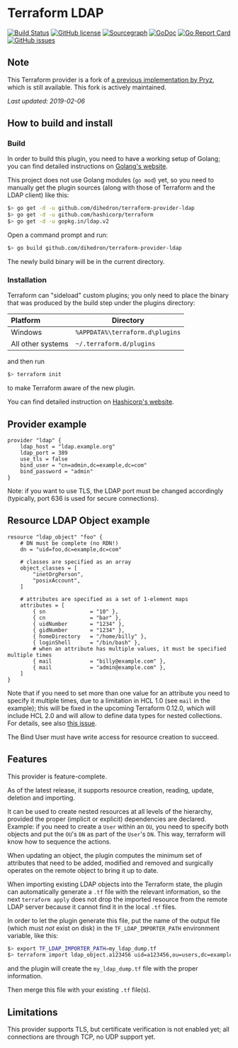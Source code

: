 # Terraform LDAP 

[![Build Status](https://circleci.com/gh/dihedron/terraform-provider-ldap/tree/master.svg?style=shield)](https://circleci.com/gh/dihedron/terraform-provider-ldap/tree/master)
[![GitHub license](https://img.shields.io/github/license/dihedron/terraform-provider-ldap.svg)](https://github.com/dihedron/terraform-provider-ldap/blob/master/LICENSE)
[![Sourcegraph](https://sourcegraph.com/github.com/dihedron/terraform-provider-ldap/-/badge.svg)](https://sourcegraph.com/github.com/dihedron/terraform-provider-ldap?badge)
[![GoDoc](https://godoc.org/github.com/dihedron/terraform-provider-ldap?status.svg)](https://godoc.org/github.com/dihedron/terraform-provider-ldap)
[![Go Report Card](https://goreportcard.com/badge/github.com/dihedron/terraform-provider-ldap)](https://goreportcard.com/report/github.com/dihedron/terraform-provider-ldap)
[![GitHub issues](https://img.shields.io/github/issues/dihedron/terraform-provider-ldap.svg)](https://github.com/dihedron/terraform-provider-ldap/issues)

## Note

This Terraform provider is a fork of [a previous implementation by Pryz](https://github.com/Pryz/terraform-provider-ldap), which is still available.
This fork is actively maintained.

*Last updated: 2019-02-06*

## How to build and install

### Build

In order to build this plugin, you need to have a working setup of Golang; you can find detailed instructions on [Golang's website](https://golang.org/doc/install).

This project does not use Golang modules (`go mod`) yet, so you need to manually get the plugin sources (along with those of Terraform and the LDAP client) like this: 

```bash
$> go get -d -u github.com/dihedron/terraform-provider-ldap
$> go get -d -u github.com/hashicorp/terraform
$> go get -d -u gopkg.in/ldap.v2
```
Open a command prompt and run:
```bash
$> go build github.com/dihedron/terraform-provider-ldap
```
The newly build binary will be in the current directory.

### Installation

Terraform can "sideload" custom plugins; you only need to place the binary that was produced by the build step under the plugins directory:

| Platform         |        Directory                |
|:-----------------|---------------------------------|
|Windows           |`%APPDATA%\terraform.d\plugins`  |
|All other systems |`~/.terraform.d/plugins`         |

and then run

```bash
$> terraform init
```

to make Terraform aware of the new plugin.

You can find detailed instruction on [Hashicorp's website](https://www.terraform.io/docs/configuration/providers.html#third-party-plugins).


## Provider example

```
provider "ldap" {
    ldap_host = "ldap.example.org"
    ldap_port = 389
    use_tls = false
    bind_user = "cn=admin,dc=example,dc=com"
    bind_password = "admin"
}
```
Note: if you want to use TLS, the LDAP port must be changed accordingly 
(typically, port 636 is used for secure connections).

## Resource LDAP Object example

```
resource "ldap_object" "foo" {
    # DN must be complete (no RDN!)
    dn = "uid=foo,dc=example,dc=com"

    # classes are specified as an array
    object_classes = [
        "inetOrgPerson",
        "posixAccount",
    ]

    # attributes are specified as a set of 1-element maps
    attributes = [
        { sn              = "10" },
        { cn              = "bar" },
        { uidNumber       = "1234" },
        { gidNumber       = "1234" },
        { homeDirectory   = "/home/billy" },
        { loginShell      = "/bin/bash" },
        # when an attribute has multiple values, it must be specified multiple times
        { mail            = "billy@example.com" },
        { mail            = "admin@example.com" },
    ]
}
```

Note that if you need to set more than one value for an attribute you need to specify it multiple times, due to a limitation in HCL 1.0 (see `mail` in the example); this will be fixed in the upcoming Terraform 0.12.0, which will include HCL 2.0 and will allow to define data types for nested collections. For details, see also [this issue](https://github.com/hashicorp/terraform/issues/19141).

The Bind User must have write access for resource creation to succeed.

## Features

This provider is feature-complete.

As of the latest release, it supports resource creation, reading, update, deletion and importing.

It can be used to create nested resources at all levels of the hierarchy, provided the proper (implicit or explicit) dependencies are declared. Example: if you need to create a `User` within an `OU`, you need to specify both objects and put the `OU`'s `DN` as part of the `User`'s `DN`. This way, terraform will know how to sequence the actions.

When updating an object, the plugin computes the minimum set of attributes that need to be added, modified and removed and surgically operates on the remote object to bring it up to date.

When importing existing LDAP objects into the Terraform state, the plugin can automatically generate a `.tf` file with the relevant information, so the next `terraform apply` does not drop the imported resource from the remote LDAP server because it cannot find it in the local `.tf` files.

In order to let the plugin generate this file, put the name of the output file (which must *not* exist on disk) in the `TF_LDAP_IMPORTER_PATH` environment variable, like this:

```bash
$> export TF_LDAP_IMPORTER_PATH=my_ldap_dump.tf 
$> terraform import ldap_object.a123456 uid=a123456,ou=users,dc=example,dc=com
```

and the plugin will create the `my_ldap_dump.tf` file with the proper information.

Then merge this file with your existing `.tf` file(s).

## Limitations

This provider supports TLS, but certificate verification is not enabled yet; all connections are through TCP, no UDP support yet.